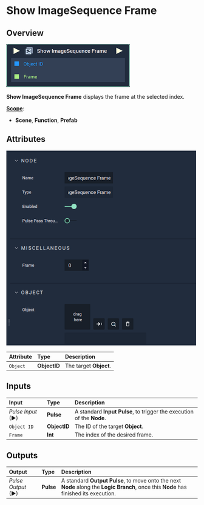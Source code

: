 # Show ImageSequence Frame

## Overview

![The Show ImageSequence Frame Node.](../../../.gitbook/assets/node-show-imagesequence-frame.png)

**Show ImageSequence Frame** displays the frame at the selected index.

[**Scope**](../overview.md#scopes):
*  **Scene**, **Function**, **Prefab**

## Attributes

![The Show ImageSequence Frame Node Attributes.](../../../.gitbook/assets/node-show-imagesequence-frame-attr.png)

| Attribute | Type | Description |
| :--- | :--- | :--- |
| `Object` | **ObjectID** | The target **Object**. |

## Inputs

| Input | Type | Description |
| :--- | :--- | :--- |
| _Pulse Input_ \(►\) | **Pulse** | A standard **Input Pulse**, to trigger the execution of the **Node**. |
| `Object ID` | **ObjectID** | The ID of the target **Object**. |
| `Frame` | **Int** | The index of the desired frame. |

## Outputs

| Output | Type | Description |
| :--- | :--- | :--- |
| _Pulse Output_ \(►\) | **Pulse** | A standard **Output Pulse**, to move onto the next **Node** along the **Logic Branch**, once this **Node** has finished its execution. |

